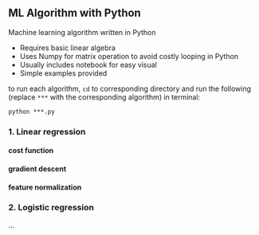 ## ML Algorithm with Python

Machine learning algorithm written in Python
- Requires basic linear algebra
- Uses Numpy for matrix operation to avoid costly looping in Python
- Usually includes notebook for easy visual
- Simple examples provided

to run each algorithm, `cd` to corresponding directory and run the following (replace `***` with the corresponding algorithm) in terminal:

```
python ***.py
```

### 1. Linear regression

#### cost function

#### gradient descent

#### feature normalization


### 2. Logistic regression




...
